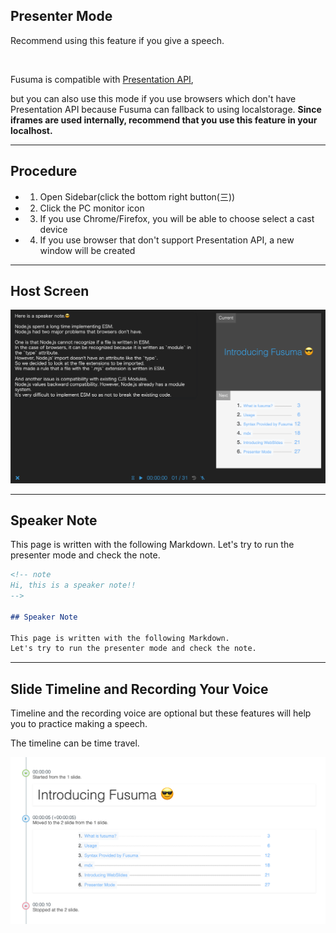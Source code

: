 <!-- section-title: Presenter Mode -->

## Presenter Mode

Recommend using this feature if you give a speech.

<br />

Fusuma is compatible with [Presentation API](https://developer.mozilla.org/en-US/docs/Web/API/Presentation_API),

but you can also use this mode if you use browsers which don't have Presentation API because Fusuma can fallback to using localstorage. **Since iframes are used internally, recommend that you use this feature in your localhost.**

---

## Procedure

- 1. Open Sidebar(click the bottom right button(三))
- 2. Click the PC monitor icon
- 3. If you use Chrome/Firefox, you will be able to choose select a cast device
- 4. If you use browser that don't support Presentation API, a new window will be created

---

## Host Screen

![presenter-host](../../../website/public/static/presenter-host.png?w=70%)

---

<!-- note
Hi, this is a speaker note!!
-->

## Speaker Note

This page is written with the following Markdown.
Let's try to run the presenter mode and check the note.

```md
<!-- note
Hi, this is a speaker note!!
-->

## Speaker Note

This page is written with the following Markdown.
Let's try to run the presenter mode and check the note.
```

---

## Slide Timeline and Recording Your Voice

Timeline and the recording voice are optional but these features will help you to practice making a speech.

The timeline can be time travel.

![timeline](../../../website/public/static/presenter-mode-timeline.png?w=60%)
